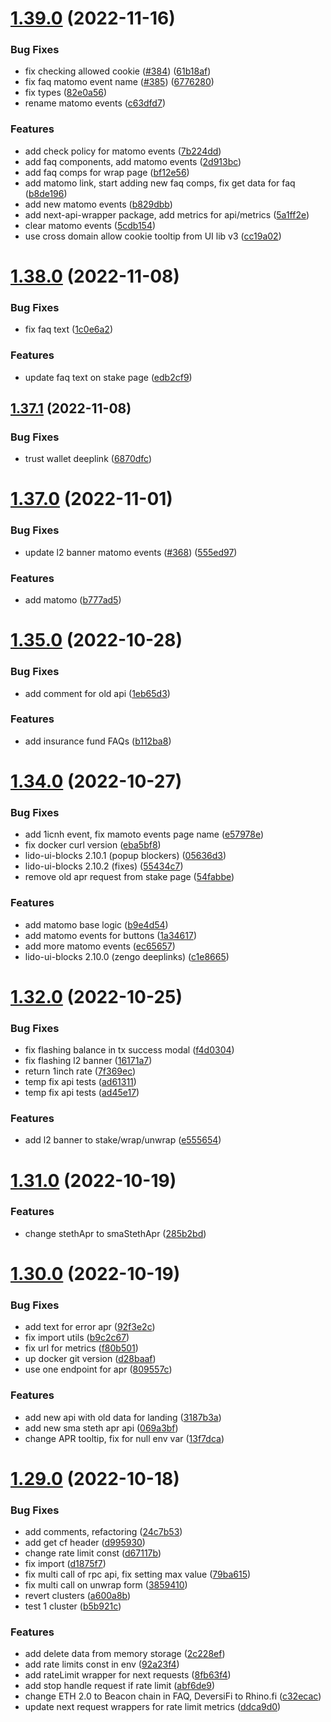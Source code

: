 # [1.39.0](https://github.com/lidofinance/staking-widget-ts/compare/1.38.0...1.39.0) (2022-11-16)


### Bug Fixes

* fix checking allowed cookie ([#384](https://github.com/lidofinance/staking-widget-ts/issues/384)) ([61b18af](https://github.com/lidofinance/staking-widget-ts/commit/61b18afcad64e8fdd010d9ab5b86b14ff6306d12))
* fix faq matomo event name ([#385](https://github.com/lidofinance/staking-widget-ts/issues/385)) ([6776280](https://github.com/lidofinance/staking-widget-ts/commit/67762800402ea9d358e3499c7fcd49b3a8c06acf))
* fix types ([82e0a56](https://github.com/lidofinance/staking-widget-ts/commit/82e0a568eb69ce16bc2a4fbf4570dc663a735acb))
* rename matomo events ([c63dfd7](https://github.com/lidofinance/staking-widget-ts/commit/c63dfd71ebd7ffce9e4df9970cc5e7f666476f76))


### Features

* add check policy for matomo events ([7b224dd](https://github.com/lidofinance/staking-widget-ts/commit/7b224ddf7c288f5b9b584614d9cbac09e14506c8))
* add faq components, add matomo events ([2d913bc](https://github.com/lidofinance/staking-widget-ts/commit/2d913bcb6521d3a8c5e357b704a42fb6af2fcd2a))
* add faq comps for wrap page ([bf12e56](https://github.com/lidofinance/staking-widget-ts/commit/bf12e565f242b26238f2492256bfb3a2653dbeac))
* add matomo link, start adding new faq comps, fix get data for faq ([b8de196](https://github.com/lidofinance/staking-widget-ts/commit/b8de196f1965e6fa8b6b0abd45693d1b83ba8c87))
* add new matomo events ([b829dbb](https://github.com/lidofinance/staking-widget-ts/commit/b829dbb44fa2a8282cfa73fa0cd85c178b12d849))
* add next-api-wrapper package, add metrics for api/metrics ([5a1ff2e](https://github.com/lidofinance/staking-widget-ts/commit/5a1ff2e6181b82b5cc73ef6bc44e08506722a354))
* clear matomo events ([5cdb154](https://github.com/lidofinance/staking-widget-ts/commit/5cdb15437e9d0d7a7a131ec3dacc50f3c5086ee1))
* use cross domain allow cookie tooltip from UI lib v3 ([cc19a02](https://github.com/lidofinance/staking-widget-ts/commit/cc19a02604f9c8725a91b6feb98bcb6d2f35af1a))



# [1.38.0](https://github.com/lidofinance/staking-widget-ts/compare/1.37.1...1.38.0) (2022-11-08)


### Bug Fixes

* fix faq text ([1c0e6a2](https://github.com/lidofinance/staking-widget-ts/commit/1c0e6a247062ceef1a84c81662b18f0b5348bfad))


### Features

* update faq text on stake page ([edb2cf9](https://github.com/lidofinance/staking-widget-ts/commit/edb2cf9a1b1b2756e23e483f0ae52d7696c6f510))



## [1.37.1](https://github.com/lidofinance/staking-widget-ts/compare/1.37.0...1.37.1) (2022-11-08)


### Bug Fixes

* trust wallet deeplink ([6870dfc](https://github.com/lidofinance/staking-widget-ts/commit/6870dfc84effce4aaf14c87daa93637f9b043e0a))



# [1.37.0](https://github.com/lidofinance/staking-widget-ts/compare/1.35.0...1.37.0) (2022-11-01)


### Bug Fixes

* update l2 banner matomo events ([#368](https://github.com/lidofinance/staking-widget-ts/issues/368)) ([555ed97](https://github.com/lidofinance/staking-widget-ts/commit/555ed97e3bb2181faf177876abd3efa40f0743d1))


### Features

* add matomo ([b777ad5](https://github.com/lidofinance/staking-widget-ts/commit/b777ad56a29b422e7a92e570a31d69d30b927a1e))



# [1.35.0](https://github.com/lidofinance/staking-widget-ts/compare/1.34.0...1.35.0) (2022-10-28)


### Bug Fixes

* add comment for old api ([1eb65d3](https://github.com/lidofinance/staking-widget-ts/commit/1eb65d3775f69a2437f011b71c317c7c525e604b))


### Features

* add insurance fund FAQs ([b112ba8](https://github.com/lidofinance/staking-widget-ts/commit/b112ba83ca87c8f6b3ac3a14c6ddbad32b896a2c))



# [1.34.0](https://github.com/lidofinance/staking-widget-ts/compare/1.32.0...1.34.0) (2022-10-27)


### Bug Fixes

* add 1icnh event, fix mamoto events page name ([e57978e](https://github.com/lidofinance/staking-widget-ts/commit/e57978ec075dd16cb9de1961e6c07ac699e43609))
* fix docker curl version ([eba5bf8](https://github.com/lidofinance/staking-widget-ts/commit/eba5bf8020413d7c1c5683c65120bf6aab3f65fe))
* lido-ui-blocks 2.10.1 (popup blockers) ([05636d3](https://github.com/lidofinance/staking-widget-ts/commit/05636d30b8ae2e4d06c3acc63635f4d5fd02e719))
* lido-ui-blocks 2.10.2 (fixes) ([55434c7](https://github.com/lidofinance/staking-widget-ts/commit/55434c7f8591a1d2eddf647e6900bc5517e7c77f))
* remove old apr request from stake page ([54fabbe](https://github.com/lidofinance/staking-widget-ts/commit/54fabbe88d4ab805b8b1c1aaebb97a01a024d2f6))


### Features

* add matomo base logic ([b9e4d54](https://github.com/lidofinance/staking-widget-ts/commit/b9e4d54bb847afc60e16e66cf78c23ebd1bfbddb))
* add matomo events for buttons ([1a34617](https://github.com/lidofinance/staking-widget-ts/commit/1a346170867822e1b2bcff3dfb57e6078bf31f0c))
* add more matomo events ([ec65657](https://github.com/lidofinance/staking-widget-ts/commit/ec6565728f938d7b1f8314b58a9a01425cfd07f9))
* lido-ui-blocks 2.10.0 (zengo deeplinks) ([c1e8665](https://github.com/lidofinance/staking-widget-ts/commit/c1e8665dc5965bc4920c242c6255177be74223f4))



# [1.32.0](https://github.com/lidofinance/staking-widget-ts/compare/1.31.0...1.32.0) (2022-10-25)


### Bug Fixes

* fix flashing balance in tx success modal ([f4d0304](https://github.com/lidofinance/staking-widget-ts/commit/f4d0304df4f4858b4521ba42b9c6dbdb9d1d0fe5))
* fix flashing l2 banner ([16171a7](https://github.com/lidofinance/staking-widget-ts/commit/16171a7bd29b95b674573138caddf9d365558d36))
* return 1inch rate ([7f369ec](https://github.com/lidofinance/staking-widget-ts/commit/7f369ec1df3b4dc69acd94897d71f539093584fb))
* temp fix api tests ([ad61311](https://github.com/lidofinance/staking-widget-ts/commit/ad61311af8340acd5d84f2f292c5efb3b4ab3ac4))
* temp fix api tests ([ad45e17](https://github.com/lidofinance/staking-widget-ts/commit/ad45e1710d33200152a6021848d8d9229631d7b8))


### Features

* add l2 banner to stake/wrap/unwrap ([e555654](https://github.com/lidofinance/staking-widget-ts/commit/e5556546fd0b942b810c9dd0323883955d11cade))



# [1.31.0](https://github.com/lidofinance/staking-widget-ts/compare/1.30.0...1.31.0) (2022-10-19)


### Features

* change stethApr to smaStethApr ([285b2bd](https://github.com/lidofinance/staking-widget-ts/commit/285b2bd7fc541f9c7796ff959949e0edf188d796))



# [1.30.0](https://github.com/lidofinance/staking-widget-ts/compare/1.29.0...1.30.0) (2022-10-19)


### Bug Fixes

* add text for error apr ([92f3e2c](https://github.com/lidofinance/staking-widget-ts/commit/92f3e2c043b9c60b76147bdddc5cdb9081922931))
* fix import utils ([b9c2c67](https://github.com/lidofinance/staking-widget-ts/commit/b9c2c673a5b10a35b6116e02ccc298c275d95115))
* fix url for metrics ([f80b501](https://github.com/lidofinance/staking-widget-ts/commit/f80b5013301b3e643f586e72bb62ed59fda4ab4e))
* up docker git version ([d28baaf](https://github.com/lidofinance/staking-widget-ts/commit/d28baaf9ab32230a93432afcc5234edbda9d281c))
* use one endpoint for apr ([809557c](https://github.com/lidofinance/staking-widget-ts/commit/809557caa0dd33ba496da93c5c4d17ec16914dd0))


### Features

* add new api with old data for landing ([3187b3a](https://github.com/lidofinance/staking-widget-ts/commit/3187b3a7d339470c04c5ca7a5212ca7e870ce57d))
* add new sma steth apr api ([069a3bf](https://github.com/lidofinance/staking-widget-ts/commit/069a3bf7e938d82f9ed3580dd09791687c78e236))
* change APR tooltip, fix for null env var ([13f7dca](https://github.com/lidofinance/staking-widget-ts/commit/13f7dcae1cea0eab06b02c1504a5509780ff82ff))



# [1.29.0](https://github.com/lidofinance/staking-widget-ts/compare/1.28.0...1.29.0) (2022-10-18)


### Bug Fixes

* add comments, refactoring ([24c7b53](https://github.com/lidofinance/staking-widget-ts/commit/24c7b53a2638d00ad7c153dcea2394b5a6eb8374))
* add get cf header ([d995930](https://github.com/lidofinance/staking-widget-ts/commit/d99593054078682b8c3ba3577e62b8b10b1468b0))
* change rate limit const ([d67117b](https://github.com/lidofinance/staking-widget-ts/commit/d67117bd2d92956e6e2795bc11a101f1f757300c))
* fix import ([d1875f7](https://github.com/lidofinance/staking-widget-ts/commit/d1875f781884e564012dc413f1dcc87b6837fe44))
* fix multi call of rpc api, fix setting max value ([79ba615](https://github.com/lidofinance/staking-widget-ts/commit/79ba615e8b09b0f0a5ac0415a462dc286fbcbc38))
* fix multi call on unwrap form ([3859410](https://github.com/lidofinance/staking-widget-ts/commit/3859410d6e9674ca0c600f35b15b14c91fbb18ce))
* revert clusters ([a600a8b](https://github.com/lidofinance/staking-widget-ts/commit/a600a8b339671f8d20b9d8638a88256b1fb42223))
* test 1 cluster ([b5b921c](https://github.com/lidofinance/staking-widget-ts/commit/b5b921c8e52dffdda47210765aa4a9587ea87903))


### Features

* add delete data from memory storage ([2c228ef](https://github.com/lidofinance/staking-widget-ts/commit/2c228efd599b70faff40e20f1d8fafcfa22b46f0))
* add rate limits const in env ([92a23f4](https://github.com/lidofinance/staking-widget-ts/commit/92a23f4e5c0394be132310de9ad90d1fbd08c294))
* add rateLimit wrapper for next requests ([8fb63f4](https://github.com/lidofinance/staking-widget-ts/commit/8fb63f4abf325fe0452b51cde0d90f7f0805769b))
* add stop handle request if rate limit ([abf6de9](https://github.com/lidofinance/staking-widget-ts/commit/abf6de931a5c0913e080e1b82fc0adab048c46f4))
* change ETH 2.0 to Beacon chain in FAQ, DeversiFi to Rhino.fi ([c32ecac](https://github.com/lidofinance/staking-widget-ts/commit/c32ecac7cef144de60fc1580ff9abf9964d56154))
* update next request wrappers for rate limit metrics ([ddca9d0](https://github.com/lidofinance/staking-widget-ts/commit/ddca9d04d4bd633a8461b46bee96744d387fc3a0))



